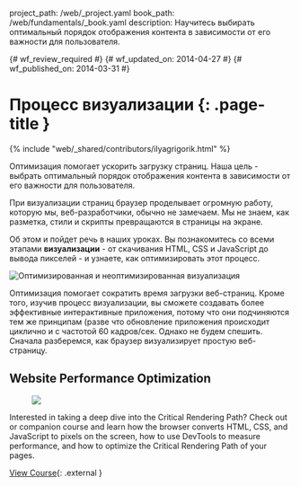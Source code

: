 project_path: /web/_project.yaml
book_path: /web/fundamentals/_book.yaml
description: Научитесь выбирать оптимальный порядок отображения контента в зависимости от его важности для пользователя.

{# wf_review_required #}
{# wf_updated_on: 2014-04-27 #}
{# wf_published_on: 2014-03-31 #}

# Процесс визуализации {: .page-title }

{% include "web/_shared/contributors/ilyagrigorik.html" %}


Оптимизация помогает ускорить загрузку страниц. Наша цель - выбрать оптимальный порядок отображения контента в зависимости от его важности для пользователя.

При визуализации страниц браузер проделывает огромную работу, которую мы, веб-разработчики, обычно не замечаем. Мы не знаем, как разметка, стили и скрипты превращаются в страницы на экране.

Об этом и пойдет речь в наших уроках. Вы познакомитесь со всеми этапами **визуализации** - от скачивания HTML, CSS и JavaScript до вывода пикселей - и узнаете, как оптимизировать этот процесс.

<img src="images/progressive-rendering.png" class="center" alt="Оптимизированная и неоптимизированная визуализация">

Оптимизация помогает сократить время загрузки веб-страниц. Кроме того, изучив процесс визуализации, вы сможете создавать более эффективные интерактивные приложения, потому что они подчиняются тем же принципам (разве что обновление приложения происходит циклично и с частотой 60 кадров/сек. Однако не будем спешить. Сначала разберемся, как браузер визуализирует простую веб-страницу.


## Website Performance Optimization
<div class="attempt-right">
  <figure>
    <img src="images/crp-udacity.png">
  </figure>
</div>

Interested in taking a deep dive into the Critical Rendering Path? Check out or companion course and learn how the browser converts HTML, CSS, and JavaScript to pixels on the screen, how to use DevTools to measure performance, and how to optimize the Critical Rendering Path of your pages.

[View Course](https://udacity.com/ud884){: .external }





